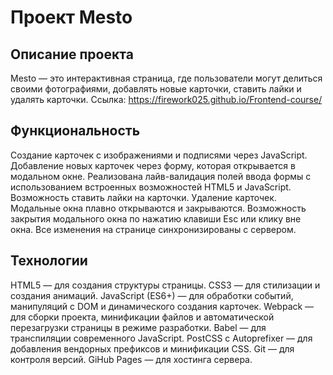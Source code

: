 # Проект Mesto
## Описание проекта
Mesto — это интерактивная страница, где пользователи могут делиться своими фотографиями, добавлять новые карточки, ставить лайки и удалять карточки. Ссылка: https://firework025.github.io/Frontend-course/

## Функциональность
Создание карточек с изображениями и подписями через JavaScript.
Добавление новых карточек через форму, которая открывается в модальном окне.
Реализована лайв-валидация полей ввода формы с использованием встроенных возможностей HTML5 и JavaScript.
Возможность ставить лайки на карточки.
Удаление карточек.
Модальные окна плавно открываются и закрываются.
Возможность закрытия модального окна по нажатию клавиши Esc или клику вне окна.
Все изменения на странице синхронизированы с сервером.

## Технологии
HTML5 — для создания структуры страницы.
CSS3 — для стилизации и создания анимаций.
JavaScript (ES6+) — для обработки событий, манипуляций с DOM и динамического создания карточек.
Webpack — для сборки проекта, минификации файлов и автоматической перезагрузки страницы в режиме разработки.
Babel — для транспиляции современного JavaScript.
PostCSS с Autoprefixer — для добавления вендорных префиксов и минификации CSS.
Git — для контроля версий.
GiHub Pages — для хостинга сервера.
